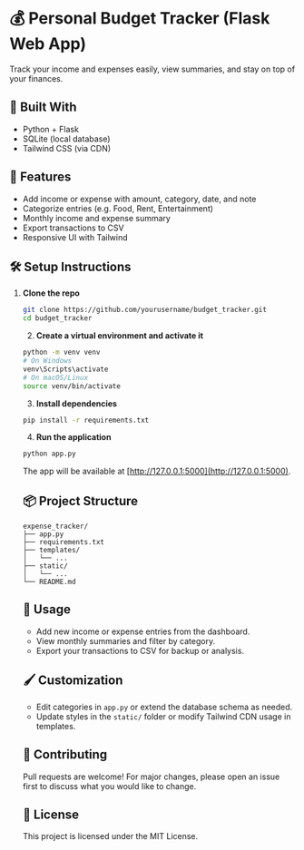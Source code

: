 # 💰 Personal Budget Tracker (Flask Web App)

Track your income and expenses easily, view summaries, and stay on top of your finances.

## 🔧 Built With
- Python + Flask
- SQLite (local database)
- Tailwind CSS (via CDN)

## 🚀 Features
- Add income or expense with amount, category, date, and note
- Categorize entries (e.g. Food, Rent, Entertainment)
- Monthly income and expense summary
- Export transactions to CSV
- Responsive UI with Tailwind

## 🛠️ Setup Instructions

1. **Clone the repo**
   ```bash
   git clone https://github.com/yourusername/budget_tracker.git
   cd budget_tracker
   ```

   2. **Create a virtual environment and activate it**
   ```bash
   python -m venv venv
   # On Windows
   venv\Scripts\activate
   # On macOS/Linux
   source venv/bin/activate
   ```

   3. **Install dependencies**
   ```bash
   pip install -r requirements.txt
   ```

   4. **Run the application**
   ```bash
   python app.py
   ```
   The app will be available at [http://127.0.0.1:5000](http://127.0.0.1:5000).

   ## 📦 Project Structure

   ```
   expense_tracker/
   ├── app.py
   ├── requirements.txt
   ├── templates/
   │   └── ...
   ├── static/
   │   └── ...
   └── README.md
   ```

   ## 📝 Usage

   - Add new income or expense entries from the dashboard.
   - View monthly summaries and filter by category.
   - Export your transactions to CSV for backup or analysis.

   ## 🖌️ Customization

   - Edit categories in `app.py` or extend the database schema as needed.
   - Update styles in the `static/` folder or modify Tailwind CDN usage in templates.

   ## 🤝 Contributing

   Pull requests are welcome! For major changes, please open an issue first to discuss what you would like to change.

   ## 📄 License

   This project is licensed under the MIT License.
